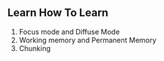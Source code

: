 
Learn How To Learn
----------

1. Focus mode and Diffuse Mode
2. Working memory and Permanent Memory
3. Chunking